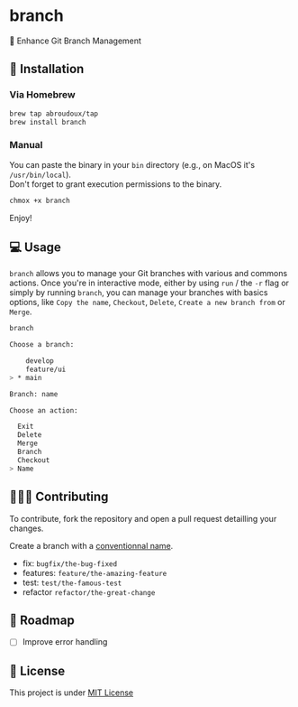 # branch

🌿 Enhance Git Branch Management

## 🚀 Installation

### Via Homebrew

```bash
brew tap abroudoux/tap
brew install branch
```

### Manual

You can paste the binary in your `bin` directory (e.g., on MacOS it's `/usr/bin/local`). \
Don't forget to grant execution permissions to the binary.

```bash
chmox +x branch
```

Enjoy!

## 💻 Usage

`branch` allows you to manage your Git branches with various and commons actions. Once you're in interactive mode, either by using `run` / the `-r` flag or simply by running `branch`, you can manage your branches with basics options, like `Copy the name`, `Checkout`, `Delete`, `Create a new branch from` or `Merge`.

```bash
branch
```

```bash
Choose a branch:

    develop
    feature/ui
> * main
```

```bash
Branch: name

Choose an action:

  Exit
  Delete
  Merge
  Branch
  Checkout
> Name
```

## 🧑‍🤝‍🧑 Contributing

To contribute, fork the repository and open a pull request detailling your changes.

Create a branch with a [conventionnal name](https://tilburgsciencehub.com/building-blocks/collaborate-and-share-your-work/use-github/naming-git-branches/).

- fix: `bugfix/the-bug-fixed`
- features: `feature/the-amazing-feature`
- test: `test/the-famous-test`
- refactor `refactor/the-great-change`

## 📌 Roadmap

- [ ] Improve error handling

## 📑 License

This project is under [MIT License](LICENSE)
